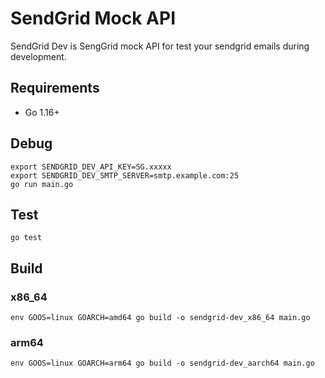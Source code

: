 # SendGrid Mock API

SendGrid Dev is SengGrid mock API for test your sendgrid emails during development.

## Requirements

- Go 1.16+

## Debug

```
export SENDGRID_DEV_API_KEY=SG.xxxxx
export SENDGRID_DEV_SMTP_SERVER=smtp.example.com:25
go run main.go
```

## Test

```
go test
```

## Build

### x86_64

```
env GOOS=linux GOARCH=amd64 go build -o sendgrid-dev_x86_64 main.go
```

### arm64

```
env GOOS=linux GOARCH=arm64 go build -o sendgrid-dev_aarch64 main.go
```
